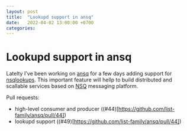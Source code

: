 ```yaml
---
layout: post
title:  "Lookupd support in ansq"
date:   2022-04-02 13:00:00 +0700
categories:
---
```


# Lookupd support in ansq


Latelty I've been working on [ansq](https://github.com/list-family/ansq) for a few days adding support for [nsqlookups](https://nsq.io/components/nsqlookupd.html). This important feature will hellp to build distributed and scallable services based on [NSQ](https://nsq.io) messaging platform.

Pull requests:
- high-level consumer and producer ((#44)[https://github.com/list-family/ansq/pull/44])
- lookupd support ((#49)[https://github.com/list-family/ansq/pull/44])

